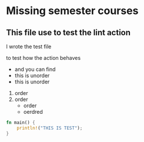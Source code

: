 # Missing semester courses

## This file use to test the lint action

I wrote the test file

to test how the action behaves

- and you can find
- this is unorder
- this is unorder

1. order
2. order
    - order
    - oerdred

```rust
fn main() {
    println!("THIS IS TEST");
}
```
